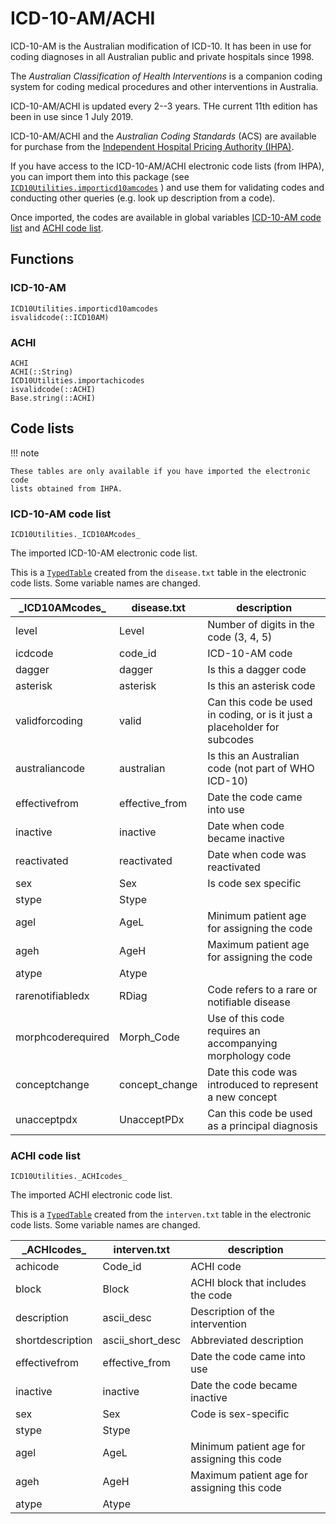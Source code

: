# ICD-10-AM/ACHI

ICD-10-AM is the Australian modification of ICD-10. It has been in use for coding
diagnoses in all Australian public and private hospitals since 1998.

The _Australian Classification of Health Interventions_ is a companion coding
system for coding medical procedures and other interventions in Australia.

ICD-10-AM/ACHI is updated every 2--3 years. THe current 11th edition has been
in use since 1 July 2019.

ICD-10-AM/ACHI and the _Australian Coding Standards_ (ACS) are available for
purchase from the
[Independent Hospital Pricing Authority (IHPA)](https://www.ihpa.gov.au/what-we-do/icd-10-am-achi-acs-classification).

If you have access to the ICD-10-AM/ACHI electronic code lists (from IHPA), you
can import them into this package (see
[`ICD10Utilities.importicd10amcodes`](@ref) ) and use them for validating codes
and conducting other queries (e.g. look up description from a code).

Once imported, the codes are available in global variables
[ICD-10-AM code list](@ref) and [ACHI code list](@ref).

## Functions

### ICD-10-AM

```@docs
ICD10Utilities.importicd10amcodes
isvalidcode(::ICD10AM)
```

### ACHI

```@docs
ACHI
ACHI(::String)
ICD10Utilities.importachicodes
isvalidcode(::ACHI)
Base.string(::ACHI)
```

## Code lists

!!! note

    These tables are only available if you have imported the electronic code
    lists obtained from IHPA.

### ICD-10-AM code list

    ICD10Utilities._ICD10AMcodes_

The imported ICD-10-AM electronic code list.

This is a [`TypedTable`](https://typedtables.juliadata.org/stable/) created from
the `disease.txt` table in the electronic code lists. Some variable names are
changed.

\_ICD10AMcodes\_  | disease.txt    | description
------------------|----------------|--------------------------------------------------------------------------
level             | Level          | Number of digits in the code (3, 4, 5)
icdcode           | code\_id       | ICD-10-AM code
dagger            | dagger         | Is this a dagger code
asterisk          | asterisk       | Is this an asterisk code
validforcoding    | valid          | Can this code be used in coding, or is it just a placeholder for subcodes
australiancode    | australian     | Is this an Australian code (not part of WHO ICD-10)
effectivefrom     | effective\_from| Date the code came into use
inactive          | inactive       | Date when code became inactive
reactivated       | reactivated    | Date when code was reactivated
sex               | Sex            | Is code sex specific
stype             | Stype          |
agel              | AgeL           | Minimum patient age for assigning the code
ageh              | AgeH           | Maximum patient age for assigning the code
atype             | Atype          |
rarenotifiabledx  | RDiag          | Code refers to a rare or notifiable disease
morphcoderequired | Morph\_Code    | Use of this code requires an accompanying morphology code
conceptchange     | concept_change | Date this code was introduced to represent a new concept
unacceptpdx       | UnacceptPDx    | Can this code be used as a principal diagnosis

### ACHI code list

    ICD10Utilities._ACHIcodes_

The imported ACHI electronic code list.

This is a [`TypedTable`](https://typedtables.juliadata.org/stable/) created from
the `interven.txt` table in the electronic code lists. Some variable names are
changed.

\_ACHIcodes\_    | interven.txt       | description
-----------------|--------------------|-------------------------------------------
achicode         | Code\_id           | ACHI code
block            | Block              | ACHI block that includes the code
description      | ascii\_desc        | Description of the intervention
shortdescription | ascii\_short\_desc | Abbreviated description
effectivefrom    | effective\_from    | Date the code came into use
inactive         | inactive           | Date the code became inactive
sex              | Sex                | Code is sex-specific
stype            | Stype              |
agel             | AgeL               | Minimum patient age for assigning this code
ageh             | AgeH               | Maximum patient age for assigning this code
atype            | Atype              |
